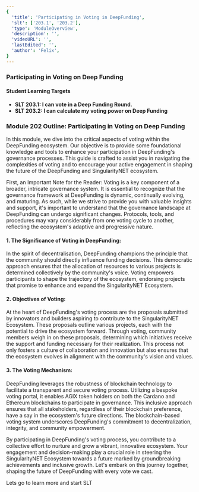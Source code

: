 ```yaml
---
{
  'title': 'Participating in Voting in DeepFunding',
  'slt': ['203.1', '203.2'],
  'type': 'ModuleOverview',
  'description': '',
  'videoURL': '',
  'lastEdited': '',
  'author': 'Felix',
}
---
```


### Participating in Voting on Deep Funding

#### Student Learning Targets

- **SLT 203.1: I can vote in a Deep Funding Round.**
- **SLT 203.2: I can calculate my voting power on Deep Funding**

### Module 202 Outline: Participating in Voting on Deep Funding

In this module, we dive into the critical aspects of voting within the DeepFunding ecosystem. Our objective is to provide some foundational knowledge and tools to enhance your participation in DeepFunding's governance processes. This guide is crafted to assist you in navigating the complexities of voting and to encourage your active engagement in shaping the future of the DeepFunding and SingularityNET ecosystem.

First, an Important Note for the Reader:
Voting is a key component of a broader, intricate governance system. It is essential to recognize that the governance framework at DeepFunding is dynamic, continually evolving, and maturing. As such, while we strive to provide you with valuable insights and support, it's important to understand that the governance landscape at DeepFunding can undergo significant changes. Protocols, tools, and procedures may vary considerably from one voting cycle to another, reflecting the ecosystem's adaptive and progressive nature.

#### 1. The Significance of Voting in DeepFunding:

In the spirit of decentralisation, DeepFunding champions the principle that the community should directly influence funding decisions. This democratic approach ensures that the allocation of resources to various projects is determined collectively by the community's voice. Voting empowers participants to shape the trajectory of the ecosystem, endorsing projects that promise to enhance and expand the SingularityNET Ecosystem.

#### 2. Objectives of Voting:

At the heart of DeepFunding's voting process are the proposals submitted by innovators and builders aspiring to contribute to the SingularityNET Ecosystem. These proposals outline various projects, each with the potential to drive the ecosystem forward. Through voting, community members weigh in on these proposals, determining which initiatives receive the support and funding necessary for their realization. This process not only fosters a culture of collaboration and innovation but also ensures that the ecosystem evolves in alignment with the community's vision and values.

#### 3. The Voting Mechanism:

DeepFunding leverages the robustness of blockchain technology to facilitate a transparent and secure voting process. Utilizing a bespoke voting portal, it enables AGIX token holders on both the Cardano and Ethereum blockchains to participate in governance. This inclusive approach ensures that all stakeholders, regardless of their blockchain preference, have a say in the ecosystem's future directions. The blockchain-based voting system underscores DeepFunding's commitment to decentralization, integrity, and community empowerment.

By participating in DeepFunding's voting process, you contribute to a collective effort to nurture and grow a vibrant, innovative ecosystem. Your engagement and decision-making play a crucial role in steering the SingularityNET Ecosystem towards a future marked by groundbreaking achievements and inclusive growth. Let's embark on this journey together, shaping the future of DeepFunding with every vote we cast.

Lets go to learn more and start SLT
